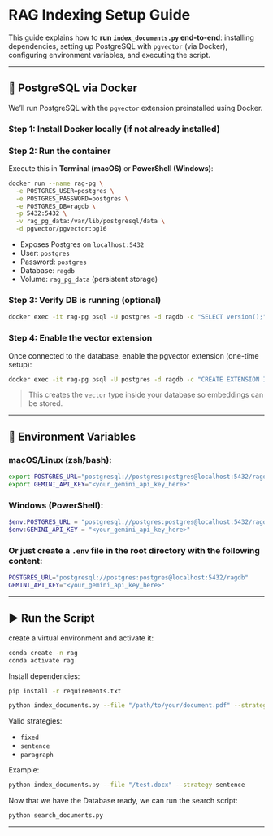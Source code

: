 # RAG Indexing Setup Guide

This guide explains how to **run `index_documents.py` end-to-end**: installing dependencies, setting up PostgreSQL with `pgvector` (via Docker), configuring environment variables, and executing the script.

---

## 🐘 PostgreSQL via Docker

We’ll run PostgreSQL with the `pgvector` extension preinstalled using Docker.

### Step 1: Install Docker locally (if not already installed)

### Step 2: Run the container
Execute this in **Terminal (macOS)** or **PowerShell (Windows)**:

```bash
docker run --name rag-pg \
  -e POSTGRES_USER=postgres \
  -e POSTGRES_PASSWORD=postgres \
  -e POSTGRES_DB=ragdb \
  -p 5432:5432 \
  -v rag_pg_data:/var/lib/postgresql/data \
  -d pgvector/pgvector:pg16
```

- Exposes Postgres on `localhost:5432`
- User: `postgres`
- Password: `postgres`
- Database: `ragdb`
- Volume: `rag_pg_data` (persistent storage)


### Step 3: Verify DB is running (optional)
```bash
docker exec -it rag-pg psql -U postgres -d ragdb -c "SELECT version();"
```

### Step 4: Enable the vector extension
Once connected to the database, enable the pgvector extension (one-time setup):

```bash
docker exec -it rag-pg psql -U postgres -d ragdb -c "CREATE EXTENSION IF NOT EXISTS vector;"
```

> This creates the `vector` type inside your database so embeddings can be stored.

---

## 🔑 Environment Variables

### macOS/Linux (zsh/bash):
```bash
export POSTGRES_URL="postgresql://postgres:postgres@localhost:5432/ragdb"
export GEMINI_API_KEY="<your_gemini_api_key_here>"
```

### Windows (PowerShell):
```powershell
$env:POSTGRES_URL = "postgresql://postgres:postgres@localhost:5432/ragdb"
$env:GEMINI_API_KEY = "<your_gemini_api_key_here>"
```

### Or just create a `.env` file in the root directory with the following content:

```bash
POSTGRES_URL="postgresql://postgres:postgres@localhost:5432/ragdb"
GEMINI_API_KEY="<your_gemini_api_key_here>"
```

---

## ▶️ Run the Script

create a virtual environment and activate it:

```bash
conda create -n rag
conda activate rag
```

Install dependencies:

```bash
pip install -r requirements.txt
```

```bash
python index_documents.py --file "/path/to/your/document.pdf" --strategy fixed
```

Valid strategies:
- `fixed`
- `sentence`
- `paragraph`

Example:
```bash
python index_documents.py --file "/test.docx" --strategy sentence
```

Now that we have the Database ready, we can run the search script:

```bash
python search_documents.py
```
---